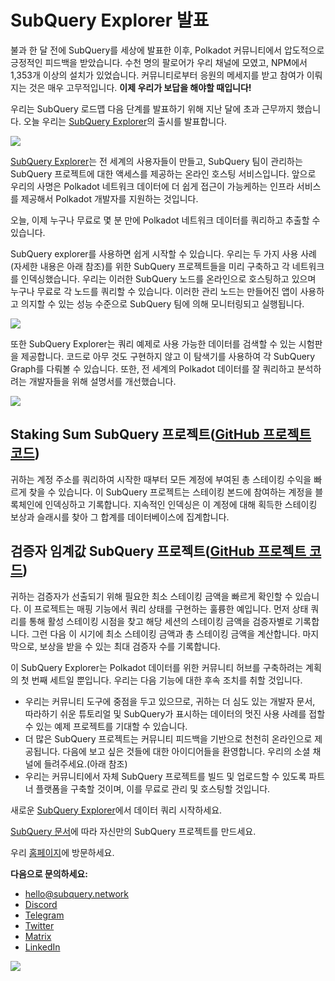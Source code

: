 # SubQuery Explorer 발표

불과 한 달 전에 SubQuery를 세상에 발표한 이후, Polkadot 커뮤니티에서 압도적으로 긍정적인 피드백을 받았습니다. 수천 명의 팔로어가 우리 채널에 모였고, NPM에서 1,353개 이상의 설치가 있었습니다. 커뮤니티로부터 응원의 메세지를 받고 참여가 이뤄지는 것은 매우 고무적입니다. **이제 우리가 보답을 해야할 때입니다!**

우리는 SubQuery 로드맵 다음 단계를 발표하기 위해 지난 달에 초과 근무까지 했습니다. 오늘 우리는 [SubQuery Explorer](https://explorer.subquery.network/)의 출시를 발표합니다.

![](https://miro.medium.com/max/1400/0*2bDaF3HPgNkpm8Kt)

[SubQuery Explorer](https://explorer.subquery.network/)는 전 세계의 사용자들이 만들고, SubQuery 팀이 관리하는 SubQuery 프로젝트에 대한 액세스를 제공하는 온라인 호스팅 서비스입니다. 앞으로 우리의 사명은 Polkadot 네트워크 데이터에 더 쉽게 접근이 가능케하는 인프라 서비스를 제공해서 Polkadot 개발자를 지원하는 것입니다.

오늘, 이제 누구나 무료로 몇 분 만에 Polkadot 네트워크 데이터를 쿼리하고 추출할 수 있습니다.

SubQuery explorer를 사용하면 쉽게 시작할 수 있습니다. 우리는 두 가지 사용 사례(자세한 내용은 아래 참조)를 위한 SubQuery 프로젝트들을 미리 구축하고 각 네트워크를 인덱싱했습니다. 우리는 이러한 SubQuery 노드를 온라인으로 호스팅하고 있으며 누구나 무료로 각 노드를 쿼리할 수 있습니다. 이러한 관리 노드는 만들어진 앱이 사용하고 의지할 수 있는 성능 수준으로 SubQuery 팀에 의해 모니터링되고 실행됩니다.

![](https://miro.medium.com/max/1400/0*3hmnk6sNoO5pdOWc)

또한 SubQuery Explorer는 쿼리 예제로 사용 가능한 데이터를 검색할 수 있는 시험판을 제공합니다. 코드로 아무 것도 구현하지 않고 이 탐색기를 사용하여 각 SubQuery Graph를 다뤄볼 수 있습니다. 또한, 전 세계의 Polkadot 데이터를 잘 쿼리하고 분석하려는 개발자들을 위해 설명서를 개선했습니다.

![](https://miro.medium.com/max/1400/0*V1Mjpi1-gAT6M8-q)

## **Staking Sum SubQuery 프로젝트(**[GitHub 프로젝트 코드](https://github.com/subquery/subql-examples/tree/main/sum-reward))

귀하는 계정 주소를 쿼리하여 시작한 때부터 모든 계정에 부여된 총 스테이킹 수익을 빠르게 찾을 수 있습니다. 이 SubQuery 프로젝트는 스테이킹 본드에 참여하는 계정을 블록체인에 인덱싱하고 기록합니다. 지속적인 인덱싱은 이 계정에 대해 획득한 스테이킹 보상과 슬래시를 찾아 그 합계를 데이터베이스에 집계합니다.

## **검증자 임계값 SubQuery 프로젝트(**[GitHub 프로젝트 코드](https://github.com/subquery/subql-examples/tree/main/validator-threshold))

귀하는 검증자가 선출되기 위해 필요한 최소 스테이킹 금액을 빠르게 확인할 수 있습니다. 이 프로젝트는 매핑 기능에서 쿼리 상태를 구현하는 훌륭한 예입니다. 먼저 상태 쿼리를 통해 활성 스테이킹 시점을 찾고 해당 세션의 스테이킹 금액을 검증자별로 기록합니다. 그런 다음 이 시기에 최소 스테이킹 금액과 총 스테이킹 금액을 계산합니다. 마지막으로, 보상을 받을 수 있는 최대 검증자 수를 기록합니다.

이 SubQuery Explorer는 Polkadot 데이터를 위한 커뮤니티 허브를 구축하려는 계획의 첫 번째 세트일 뿐입니다. 우리는 다음 기능에 대한 후속 조치를 취할 것입니다.

-   우리는 커뮤니티 도구에 중점을 두고 있으므로, 귀하는 더 심도 있는 개발자 문서, 따라하기 쉬운 튜토리얼 및 SubQuery가 표시하는 데이터의 멋진 사용 사례를 접할 수 있는 예제 프로젝트를 기대할 수 있습니다.
-   더 많은 SubQuery 프로젝트는 커뮤니티 피드백을 기반으로 천천히 온라인으로 제공됩니다. 다음에 보고 싶은 것들에 대한 아이디어들을 환영합니다. 우리의 소셜 채널에 들려주세요.(아래 참조)
-   우리는 커뮤니티에서 자체 SubQuery 프로젝트를 빌드 및 업로드할 수 있도록 파트너 플랫폼을 구축할 것이며, 이를 무료로 관리 및 호스팅할 것입니다.

새로운 [SubQuery Explorer](https://explorer.subquery.network/)에서 데이터 쿼리 시작하세요.

[SubQuery 문서](https://doc.subquery.network/)에 따라 자신만의 SubQuery 프로젝트를 만드세요.

우리 [홈페이지](https://subquery.network/)에 방문하세요.

**다음으로 문의하세요:**

-   [hello@subquery.network](mailto:hello@subquery.network)
-   [Discord](https://discord.com/invite/78zg8aBSMG)
-   [Telegram](https://t.me/subquerynetwork)
-   [Twitter](https://twitter.com/subquerynetwork)
-   [Matrix](https://matrix.to/#/#subquery:matrix.org)
-   [LinkedIn](https://www.linkedin.com/company/subquery)

![](https://miro.medium.com/max/1400/0*tzhwpKRunR7AqFhr)